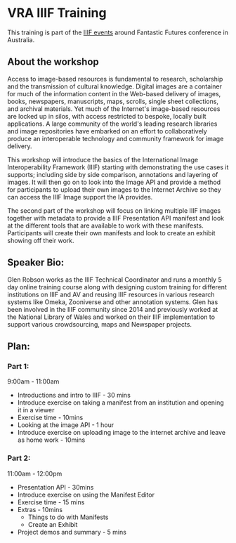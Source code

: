 # VRA IIIF Training

This training is part of the [IIIF events](https://iiif.io/event/2024/canberra/) around Fantastic Futures conference in Australia.

## About the workshop 
Access to image-based resources is fundamental to research, scholarship and the transmission of cultural knowledge. Digital images are a container for much of the information content in the Web-based delivery of images, books, newspapers, manuscripts, maps, scrolls, single sheet collections, and archival materials. Yet much of the Internet's image-based resources are locked up in silos, with access restricted to bespoke, locally built applications. A large community of the world's leading research libraries and image repositories have embarked on an effort to collaboratively produce an interoperable technology and community framework for image delivery.

This workshop will introduce the basics of the International Image Interoperability Framework (IIIF) starting with demonstrating the use cases it supports; including side by side comparison, annotations and layering of images. It will then go on to look into the Image API and provide a method for participants to upload their own images to the Internet Archive so they can access the IIIF Image support the IA provides. 

The second part of the workshop will focus on linking multiple IIIF images together with metadata to provide a IIIF Presentation API manifest and look at the different tools that are available to work with these manifests. Participants will create their own manifests and look to create an exhibit showing off their work.  

## Speaker Bio:
Glen Robson works as the IIIF Technical Coordinator and runs a monthly 5 day online training course along with designing custom training for different institutions on IIIF and AV and reusing IIIF resources in various research systems like Omeka, Zooniverse and other annotation systems. Glen has been involved in the IIIF community since 2014 and previously worked at the National Library of Wales and worked on their IIIF implementation to support various crowdsourcing, maps and Newspaper projects. 

## Plan:

### Part 1:
9:00am - 11:00am
 * Introductions and intro to IIIF  - 30 mins
 * Introduce exercise on taking a manifest from an institution and opening it in a viewer
 * Exercise time - 10mins
 * Looking at the image API - 1 hour
 * Introduce exercise on uploading image to the internet archive and leave as home work - 10mins

### Part 2:
11:00am - 12:00pm
 * Presentation API - 30mins
 * Introduce exercise on using the Manifest Editor 
 * Exercise time - 15 mins 
 * Extras - 10mins
   * Things to do with Manifests
   * Create an Exhibit
 * Project demos and summary - 5 mins 
